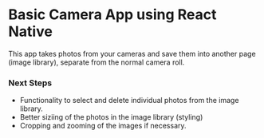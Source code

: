 # Basic Camera App using React Native

This app takes photos from your cameras and save them into another page (image library), separate from the normal camera roll.

### Next Steps
- Functionality to select and delete individual photos from the image library.
- Better siziing of the photos in the image library (styling)
- Cropping and zooming of the images if necessary.
